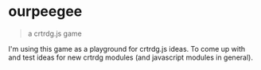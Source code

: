 # ourpeegee
> a crtrdg.js game

I'm using this game as a playground for crtrdg.js ideas. To come up with and test ideas for new crtrdg modules (and javascript modules in general).